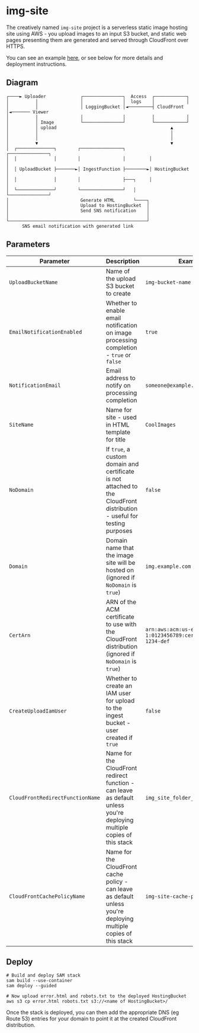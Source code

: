 # img-site
The creatively named `img-site` project is a serverless static image hosting site using AWS - you upload images to an input S3 bucket, and static web pages presenting them are generated and served through CloudFront over HTTPS.

You can see an example [here](https://dp97yldgoy09a.cloudfront.net/39c66d7a-e793-412c-8209-33cb1ef63c7b/), or see below for more details and deployment instructions.

## Diagram
```
┌────► Uploader             ┌───────────────┐  Access  ┌────────────┐
│          │                │               │  logs    │            │
│          │                │ LoggingBucket │◄─────────┤ CloudFront │◄─────── Viewer
│          │                │               │          │            │
│          │ Image          └───────────────┘          └────────────┘
│          │ upload                                           ▲
│          │                                                  │
│          │                                                  │
│          ▼                                                  ▼
│  ┌──────────────┐        ┌────────────────┐         ┌───────────────┐
│  │              │        │                │         │               │
│  │ UploadBucket ├───────►│ IngestFunction ├────────►│ HostingBucket │
│  │              │        │                ├───┐     │               │
│  └──────────────┘        └────────────────┘   │     └───────────────┘
│                           Generate HTML       └────┐
│                           Upload to HostingBucket  │
│                           Send SNS notification    │
│                                                    │
└────────────────────────────────────────────────────┘
      SNS email notification with generated link
```

## Parameters

| Parameter                        | Description                                                                                                             | Example                                                     |
|----------------------------------|-------------------------------------------------------------------------------------------------------------------------|-------------------------------------------------------------|
| `UploadBucketName`               | Name of the upload S3 bucket to create                                                                                  | `img-bucket-name`                                           |
| `EmailNotificationEnabled`       | Whether to enable email notification on image processing completion - `true` or `false`                                 | `true`                                                      |
| `NotificationEmail`              | Email address to notify on processing completion                                                                        | `someone@example.com`                                       |
| `SiteName`                       | Name for site - used in HTML template for title                                                                         | `CoolImages`                                                |
| `NoDomain`                       | If `true`, a custom domain and certificate is not attached to the CloudFront distribution - useful for testing purposes | `false`                                                     |
| `Domain`                         | Domain name that the image site will be hosted on (ignored if `NoDomain` is `true`)                                     | `img.example.com`                                           |
| `CertArn`                        | ARN of the ACM certificate to use with the CloudFront distribution (ignored if `NoDomain` is `true`)                    | `arn:aws:acm:us-east-1:0123456789:certificate/abc-1234-def` |
| `CreateUploadIamUser`            | Whether to create an IAM user for upload to the ingest bucket - user created if `true`                                  | `false`                                                     |
| `CloudFrontRedirectFunctionName` | Name for the CloudFront redirect function - can leave as default unless you're deploying multiple copies of this stack  | `img_site_folder_index_redirect`                            |
| `CloudFrontCachePolicyName`      | Name for the CloudFront cache policy - can leave as default unless you're deploying multiple copies of this stack       | `img-site-cache-policy`                                     |

## Deploy
```shell
# Build and deploy SAM stack
sam build --use-container
sam deploy --guided

# Now upload error.html and robots.txt to the deployed HostingBucket
aws s3 cp error.html robots.txt s3://<name of HostingBucket>/
```

Once the stack is deployed, you can then add the appropriate DNS (eg Route 53) entries for your domain to point it at the created CloudFront distribution.
